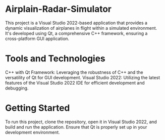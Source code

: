 # Airplain-Radar-Simulator

This project is a Visual Studio 2022-based application that provides a dynamic visualization of airplanes in flight within a simulated environment. It's developed using Qt, a comprehensive C++ framework, ensuring a cross-platform GUI application.

# Tools and Technologies
C++ with Qt Framework: Leveraging the robustness of C++ and the versatility of Qt for GUI development.
Visual Studio 2022: Utilizing the latest features of the Visual Studio 2022 IDE for efficient development and debugging.

# Getting Started
To run this project, clone the repository, open it in Visual Studio 2022, and build and run the application. Ensure that Qt is properly set up in your development environment.
